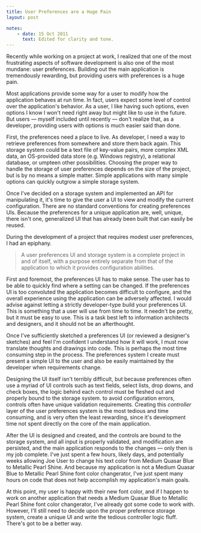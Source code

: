 ```yaml
---
title: User Preferences are a Huge Pain
layout: post

notes:
    - date: 15 Oct 2011
      text: Edited for clarity and tone.
---
```


Recently while working on a project at work, I realized that one of the most
frustrating aspects of software development is also one of the most mundane:
user preferences. Building out the main application is tremendously rewarding,
but providing users with preferences is a huge pain.

Most applications provide some way for a user to modify how the application
behaves at run time. In fact, users expect some level of control over the
application's behavior. As a user, I like having such options, even options I
know I won't need right away but might like to use in the future. But users
&mdash; myself included until recently &mdash; don't realize that, as a
developer, providing users with options is much easier said than done.

First, the preferences need a place to live. As developer, I need a way to
retrieve preferences from somewhere and store them back again. This storage
system could be a text file of key-value pairs, more complex XML data, an
OS-provided data store (e.g. Windows registry), a relational database, or
umpteen other possibilities. Choosing the proper way to handle the storage of
user preferences depends on the size of the project, but is by no means a
simple matter. Simple applications with many simple options can quickly
outgrow a simple storage system.

Once I've decided on a storage system and implemented an API for manipulating
it, it's time to give the user a UI to view and modify the current
configuration. There are no standard conventions for creating preferences UIs.
Because the preferences for a unique application are, well, unique, there
isn't one, generalized UI that has already been built that can easily be
reused.

During the development of a project that requires modest user preferences, I
had an epiphany.

> A user preferences UI and storage system is a complete project in and of
> itself, with a purpose entirely separate from that of the application to
> which it provides configuration abilities.

First and foremost, the preferences UI has to make sense. The user has to be
able to quickly find where a setting can be changed. If the preferences UI is
too convoluted the application becomes difficult to configure, and the overall
experience using the application can be adversely affected. I would advise
against letting a strictly developer-type build your preferences UI. This is
something that a user will use from time to time. It needn't be pretty, but it
must be easy to use. This is a task best left to information architects and
designers, and it should not be an afterthought.

Once I've sufficiently sketched a preferences UI (or reviewed a designer's
sketches) and feel I'm confident I understand how it will work, I must now
translate thoughts and drawings into code. This is perhaps the most time
consuming step in the process. The preferences system I create must present a
simple UI to the user and also be easily maintained by the developer when
requirements change.

Designing the UI itself isn't terribly difficult, but because preferences
often use a myriad of UI controls such as text fields, select lists, drop
downs, and check boxes, the logic behind each control must be fleshed out and
properly bound to the storage system.  to avoid configuration errors, controls
often have unique validation requirements. Creating this _controller_ layer
of the user preferences system is the most tedious and time consuming, and is
very often the least rewarding, since it's development time not spent directly
on the core of the main application.

After the UI is designed and created, and the controls are bound to the
storage system, and all input is properly validated, and modification are
persisted, and the main application responds to the changes &mdash; only then
is my job complete. I've just spent a few hours, likely days, and potentially
weeks allowing Joe User to change his text color from Medium Quasar Blue to
Metallic Pearl Shine. And because my application is not a Medium Quasar Blue
to Metallic Pearl Shine font color changerator, I've just spent many hours on
code that does not help accomplish my application's main goals.

At this point, my user is happy with their new font color, and if I happen to
work on another application that needs a Medium Quasar Blue to Metallic Pearl
Shine font color changerator, I've already got some code to work with.
However, I'll still need to decide upon the proper preference storage system,
create a unique UI and write the tedious controller logic fluff. There's got
to be a better way.
